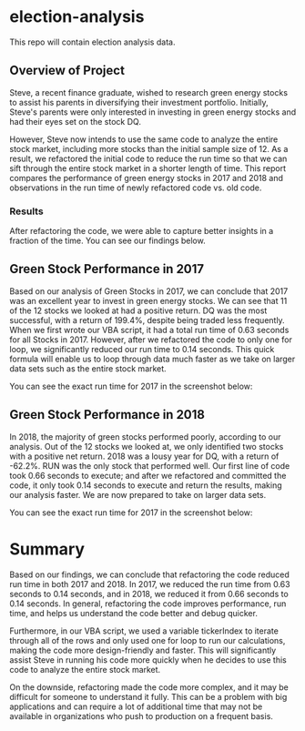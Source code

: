 # election-analysis
This repo will contain election analysis data.
## Overview of Project
Steve, a recent finance graduate, wished to research green energy stocks to assist his parents in diversifying their investment portfolio. Initially, Steve's parents were only interested in investing in green energy stocks and had their eyes set on the stock DQ.

However, Steve now intends to use the same code to analyze the entire stock market, including more stocks than the initial sample size of 12. As a result, we refactored the initial code to reduce the run time so that we can sift through the entire stock market in a shorter length of time. This report compares the performance of green energy stocks in 2017 and 2018 and observations in the run time of newly refactored code vs. old code.

### Results
After refactoring the code, we were able to capture better insights in a fraction of the time. You can see our findings below.

## Green Stock Performance in 2017
Based on our analysis of Green Stocks in 2017, we can conclude that 2017 was an excellent year to invest in green energy stocks. We can see that 11 of the 12 stocks we looked at had a positive return. DQ was the most successful, with a return of 199.4%, despite being traded less frequently. When we first wrote our VBA script, it had a total run time of 0.63 seconds for all Stocks in 2017. However, after we refactored the code to only one for loop, we significantly reduced our run time to 0.14 seconds. This quick formula will enable us to loop through data much faster as we take on larger data sets such as the entire stock market.

You can see the exact run time for 2017 in the screenshot below:


## Green Stock Performance in 2018
In 2018, the majority of green stocks performed poorly, according to our analysis. Out of the 12 stocks we looked at, we only identified two stocks with a positive net return. 2018 was a lousy year for DQ, with a return of -62.2%. RUN was the only stock that performed well. Our first line of code took 0.66 seconds to execute; and after we refactored and committed the code, it only took 0.14 seconds to execute and return the results, making our analysis faster. We are now prepared to take on larger data sets.

You can see the exact run time for 2017 in the screenshot below:

# Summary
Based on our findings, we can conclude that refactoring the code reduced run time in both 2017 and 2018. In 2017, we reduced the run time from 0.63 seconds to 0.14 seconds, and in 2018, we reduced it from 0.66 seconds to 0.14 seconds. In general, refactoring the code improves performance, run time, and helps us understand the code better and debug quicker. 

Furthermore, in our VBA script, we used a variable tickerIndex to iterate through all of the rows and only used one for loop to run our calculations, making the code more design-friendly and faster. This will significantly assist Steve in running his code more quickly when he decides to use this code to analyze the entire stock market. 

On the downside, refactoring made the code more complex, and it may be difficult for someone to understand it fully. This can be a problem with big applications and can require a lot of additional time that may not be available in organizations who push to production on a frequent basis.
